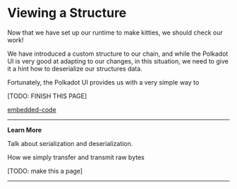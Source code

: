 Viewing a Structure
===

Now that we have set up our runtime to make kitties, we should check our work!

We have introduced a custom structure to our chain, and while the Polkadot UI is very good at adapting to our changes, in this situation, we need to give it a hint how to deserialize our structures data.

Fortunately, the Polkadot UI provides us with a very simple way to 

[TODO: FINISH THIS PAGE]

[embedded-code](./assets/1.7-template.rs ':include :type=code embed')

---
**Learn More**

Talk about serialization and deserialization.

How we simply transfer and transmit raw bytes

[TODO: make this a page]

---